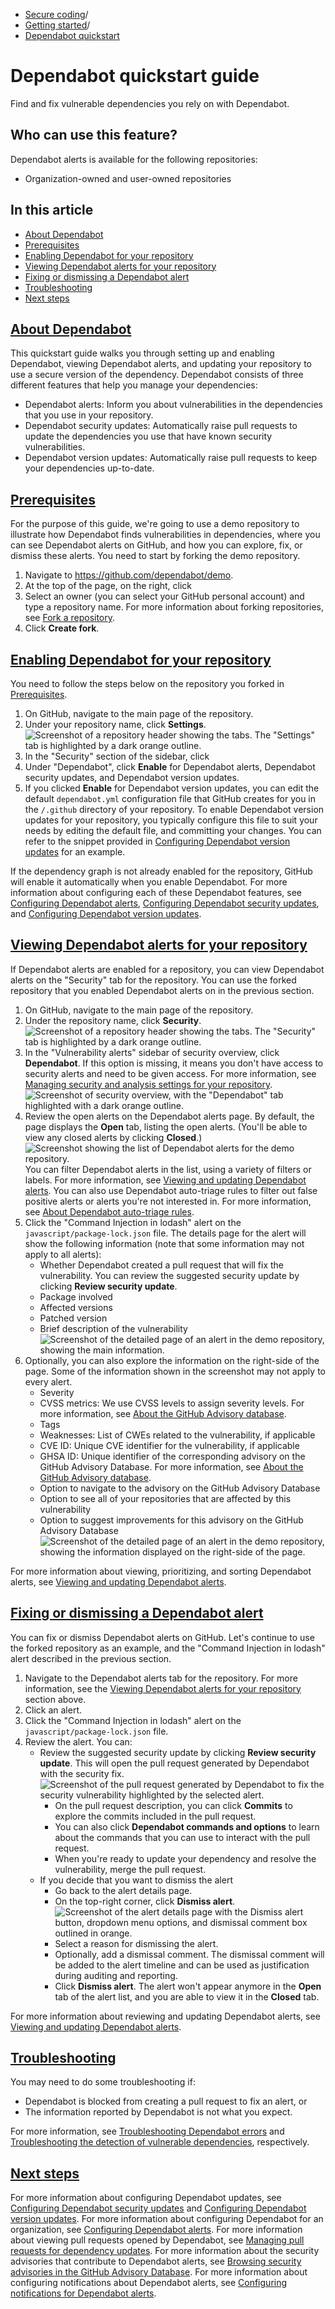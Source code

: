   * [Secure coding](https://docs.github.com/en/code-security "Secure coding")/
  * [Getting started](https://docs.github.com/en/code-security/getting-started "Getting started")/
  * [Dependabot quickstart](https://docs.github.com/en/code-security/getting-started/dependabot-quickstart-guide "Dependabot quickstart")


# Dependabot quickstart guide
Find and fix vulnerable dependencies you rely on with Dependabot.
## Who can use this feature?
Dependabot alerts is available for the following repositories:
  * Organization-owned and user-owned repositories


## In this article
  * [About Dependabot](https://docs.github.com/en/code-security/getting-started/dependabot-quickstart-guide#about-dependabot)
  * [Prerequisites](https://docs.github.com/en/code-security/getting-started/dependabot-quickstart-guide#prerequisites)
  * [Enabling Dependabot for your repository](https://docs.github.com/en/code-security/getting-started/dependabot-quickstart-guide#enabling-dependabot-for-your-repository)
  * [Viewing Dependabot alerts for your repository](https://docs.github.com/en/code-security/getting-started/dependabot-quickstart-guide#viewing-dependabot-alerts-for-your-repository)
  * [Fixing or dismissing a Dependabot alert](https://docs.github.com/en/code-security/getting-started/dependabot-quickstart-guide#fixing-or-dismissing-a-dependabot-alert)
  * [Troubleshooting](https://docs.github.com/en/code-security/getting-started/dependabot-quickstart-guide#troubleshooting)
  * [Next steps](https://docs.github.com/en/code-security/getting-started/dependabot-quickstart-guide#next-steps)


## [About Dependabot](https://docs.github.com/en/code-security/getting-started/dependabot-quickstart-guide#about-dependabot)
This quickstart guide walks you through setting up and enabling Dependabot, viewing Dependabot alerts, and updating your repository to use a secure version of the dependency.
Dependabot consists of three different features that help you manage your dependencies:
  * Dependabot alerts: Inform you about vulnerabilities in the dependencies that you use in your repository.
  * Dependabot security updates: Automatically raise pull requests to update the dependencies you use that have known security vulnerabilities.
  * Dependabot version updates: Automatically raise pull requests to keep your dependencies up-to-date.


## [Prerequisites](https://docs.github.com/en/code-security/getting-started/dependabot-quickstart-guide#prerequisites)
For the purpose of this guide, we're going to use a demo repository to illustrate how Dependabot finds vulnerabilities in dependencies, where you can see Dependabot alerts on GitHub, and how you can explore, fix, or dismiss these alerts.
You need to start by forking the demo repository.
  1. Navigate to <https://github.com/dependabot/demo>.
  2. At the top of the page, on the right, click 
  3. Select an owner (you can select your GitHub personal account) and type a repository name. For more information about forking repositories, see [Fork a repository](https://docs.github.com/en/pull-requests/collaborating-with-pull-requests/working-with-forks/fork-a-repo#forking-a-repository).
  4. Click **Create fork**.


## [Enabling Dependabot for your repository](https://docs.github.com/en/code-security/getting-started/dependabot-quickstart-guide#enabling-dependabot-for-your-repository)
You need to follow the steps below on the repository you forked in [Prerequisites](https://docs.github.com/en/code-security/getting-started/dependabot-quickstart-guide#prerequisites).
  1. On GitHub, navigate to the main page of the repository.
  2. Under your repository name, click **Settings**.
![Screenshot of a repository header showing the tabs. The "Settings" tab is highlighted by a dark orange outline.](https://docs.github.com/assets/cb-28260/images/help/repository/repo-actions-settings.png)
  3. In the "Security" section of the sidebar, click 
  4. Under "Dependabot", click **Enable** for Dependabot alerts, Dependabot security updates, and Dependabot version updates.
  5. If you clicked **Enable** for Dependabot version updates, you can edit the default `dependabot.yml` configuration file that GitHub creates for you in the `/.github` directory of your repository. To enable Dependabot version updates for your repository, you typically configure this file to suit your needs by editing the default file, and committing your changes. You can refer to the snippet provided in [Configuring Dependabot version updates](https://docs.github.com/en/code-security/dependabot/dependabot-version-updates/configuring-dependabot-version-updates#example-dependabotyml-file) for an example.


If the dependency graph is not already enabled for the repository, GitHub will enable it automatically when you enable Dependabot.
For more information about configuring each of these Dependabot features, see [Configuring Dependabot alerts](https://docs.github.com/en/code-security/dependabot/dependabot-alerts/configuring-dependabot-alerts), [Configuring Dependabot security updates](https://docs.github.com/en/code-security/dependabot/dependabot-security-updates/configuring-dependabot-security-updates), and [Configuring Dependabot version updates](https://docs.github.com/en/code-security/dependabot/dependabot-version-updates/configuring-dependabot-version-updates).
## [Viewing Dependabot alerts for your repository](https://docs.github.com/en/code-security/getting-started/dependabot-quickstart-guide#viewing-dependabot-alerts-for-your-repository)
If Dependabot alerts are enabled for a repository, you can view Dependabot alerts on the "Security" tab for the repository. You can use the forked repository that you enabled Dependabot alerts on in the previous section.
  1. On GitHub, navigate to the main page of the repository.
  2. Under the repository name, click **Security**. 
![Screenshot of a repository header showing the tabs. The "Security" tab is highlighted by a dark orange outline.](https://docs.github.com/assets/cb-17801/images/help/repository/security-tab.png)
  3. In the "Vulnerability alerts" sidebar of security overview, click **Dependabot**. If this option is missing, it means you don't have access to security alerts and need to be given access. For more information, see [Managing security and analysis settings for your repository](https://docs.github.com/en/repositories/managing-your-repositorys-settings-and-features/enabling-features-for-your-repository/managing-security-and-analysis-settings-for-your-repository#granting-access-to-security-alerts).
![Screenshot of security overview, with the "Dependabot" tab highlighted with a dark orange outline.](https://docs.github.com/assets/cb-15813/images/help/repository/dependabot-tab.png)
  4. Review the open alerts on the Dependabot alerts page. By default, the page displays the **Open** tab, listing the open alerts. (You'll be able to view any closed alerts by clicking **Closed**.)
![Screenshot showing the list of Dependabot alerts for the demo repository.](https://docs.github.com/assets/cb-44694/images/help/repository/dependabot-alerts-list-demo-repo.png)
You can filter Dependabot alerts in the list, using a variety of filters or labels. For more information, see [Viewing and updating Dependabot alerts](https://docs.github.com/en/code-security/dependabot/dependabot-alerts/viewing-and-updating-dependabot-alerts#prioritizing-dependabot-alerts). You can also use Dependabot auto-triage rules to filter out false positive alerts or alerts you're not interested in. For more information, see [About Dependabot auto-triage rules](https://docs.github.com/en/code-security/dependabot/dependabot-auto-triage-rules/about-dependabot-auto-triage-rules).
  5. Click the "Command Injection in lodash" alert on the `javascript/package-lock.json` file. The details page for the alert will show the following information (note that some information may not apply to all alerts):
     * Whether Dependabot created a pull request that will fix the vulnerability. You can review the suggested security update by clicking **Review security update**.
     * Package involved
     * Affected versions
     * Patched version
     * Brief description of the vulnerability
![Screenshot of the detailed page of an alert in the demo repository, showing the main information.](https://docs.github.com/assets/cb-27531/images/help/repository/alert-details-page-demo-repo.png)
  6. Optionally, you can also explore the information on the right-side of the page. Some of the information shown in the screenshot may not apply to every alert.
     * Severity
     * CVSS metrics: We use CVSS levels to assign severity levels. For more information, see [About the GitHub Advisory database](https://docs.github.com/en/code-security/security-advisories/working-with-global-security-advisories-from-the-github-advisory-database/about-the-github-advisory-database#about-cvss-levels).
     * Tags
     * Weaknesses: List of CWEs related to the vulnerability, if applicable
     * CVE ID: Unique CVE identifier for the vulnerability, if applicable
     * GHSA ID: Unique identifier of the corresponding advisory on the GitHub Advisory Database. For more information, see [About the GitHub Advisory database](https://docs.github.com/en/code-security/security-advisories/working-with-global-security-advisories-from-the-github-advisory-database/about-the-github-advisory-database#about-ghsa-ids).
     * Option to navigate to the advisory on the GitHub Advisory Database
     * Option to see all of your repositories that are affected by this vulnerability
     * Option to suggest improvements for this advisory on the GitHub Advisory Database
![Screenshot of the detailed page of an alert in the demo repository, showing the information displayed on the right-side of the page.](https://docs.github.com/assets/cb-22093/images/help/repository/more-alert-details-demo-repo.png)


For more information about viewing, prioritizing, and sorting Dependabot alerts, see [Viewing and updating Dependabot alerts](https://docs.github.com/en/code-security/dependabot/dependabot-alerts/viewing-and-updating-dependabot-alerts).
## [Fixing or dismissing a Dependabot alert](https://docs.github.com/en/code-security/getting-started/dependabot-quickstart-guide#fixing-or-dismissing-a-dependabot-alert)
You can fix or dismiss Dependabot alerts on GitHub. Let's continue to use the forked repository as an example, and the "Command Injection in lodash" alert described in the previous section.
  1. Navigate to the Dependabot alerts tab for the repository. For more information, see the [Viewing Dependabot alerts for your repository](https://docs.github.com/en/code-security/getting-started/dependabot-quickstart-guide#viewing-dependabot-alerts-for-your-repository) section above.
  2. Click an alert.
  3. Click the "Command Injection in lodash" alert on the `javascript/package-lock.json` file.
  4. Review the alert. You can: 
     * Review the suggested security update by clicking **Review security update**. This will open the pull request generated by Dependabot with the security fix.
![Screenshot of the pull request generated by Dependabot to fix the security vulnerability highlighted by the selected alert.](https://docs.github.com/assets/cb-30876/images/help/repository/dependabot-pull-request-demo-repo.png)
       * On the pull request description, you can click **Commits** to explore the commits included in the pull request.
       * You can also click **Dependabot commands and options** to learn about the commands that you can use to interact with the pull request.
       * When you're ready to update your dependency and resolve the vulnerability, merge the pull request.
     * If you decide that you want to dismiss the alert
       * Go back to the alert details page.
       * On the top-right corner, click **Dismiss alert**.
![Screenshot of the alert details page with the Dismiss alert button, dropdown menu options, and dismissal comment box outlined in orange.](https://docs.github.com/assets/cb-63399/images/help/repository/dismiss-alert-demo-repo.png)
       * Select a reason for dismissing the alert.
       * Optionally, add a dismissal comment. The dismissal comment will be added to the alert timeline and can be used as justification during auditing and reporting.
       * Click **Dismiss alert**. The alert won't appear anymore in the **Open** tab of the alert list, and you are able to view it in the **Closed** tab.


For more information about reviewing and updating Dependabot alerts, see [Viewing and updating Dependabot alerts](https://docs.github.com/en/code-security/dependabot/dependabot-alerts/viewing-and-updating-dependabot-alerts#reviewing-and-fixing-alerts).
## [Troubleshooting](https://docs.github.com/en/code-security/getting-started/dependabot-quickstart-guide#troubleshooting)
You may need to do some troubleshooting if:
  * Dependabot is blocked from creating a pull request to fix an alert, or
  * The information reported by Dependabot is not what you expect.


For more information, see [Troubleshooting Dependabot errors](https://docs.github.com/en/code-security/dependabot/troubleshooting-dependabot/troubleshooting-dependabot-errors) and [Troubleshooting the detection of vulnerable dependencies](https://docs.github.com/en/code-security/dependabot/troubleshooting-dependabot/troubleshooting-the-detection-of-vulnerable-dependencies), respectively.
## [Next steps](https://docs.github.com/en/code-security/getting-started/dependabot-quickstart-guide#next-steps)
For more information about configuring Dependabot updates, see [Configuring Dependabot security updates](https://docs.github.com/en/code-security/dependabot/dependabot-security-updates/configuring-dependabot-security-updates) and [Configuring Dependabot version updates](https://docs.github.com/en/code-security/dependabot/dependabot-version-updates/configuring-dependabot-version-updates).
For more information about configuring Dependabot for an organization, see [Configuring Dependabot alerts](https://docs.github.com/en/code-security/dependabot/dependabot-alerts/configuring-dependabot-alerts#managing-dependabot-alerts-for-your-organization).
For more information about viewing pull requests opened by Dependabot, see [Managing pull requests for dependency updates](https://docs.github.com/en/code-security/dependabot/working-with-dependabot/managing-pull-requests-for-dependency-updates#viewing-dependabot-pull-requests).
For more information about the security advisories that contribute to Dependabot alerts, see [Browsing security advisories in the GitHub Advisory Database](https://docs.github.com/en/code-security/security-advisories/working-with-global-security-advisories-from-the-github-advisory-database/browsing-security-advisories-in-the-github-advisory-database).
For more information about configuring notifications about Dependabot alerts, see [Configuring notifications for Dependabot alerts](https://docs.github.com/en/code-security/dependabot/dependabot-alerts/configuring-notifications-for-dependabot-alerts).
